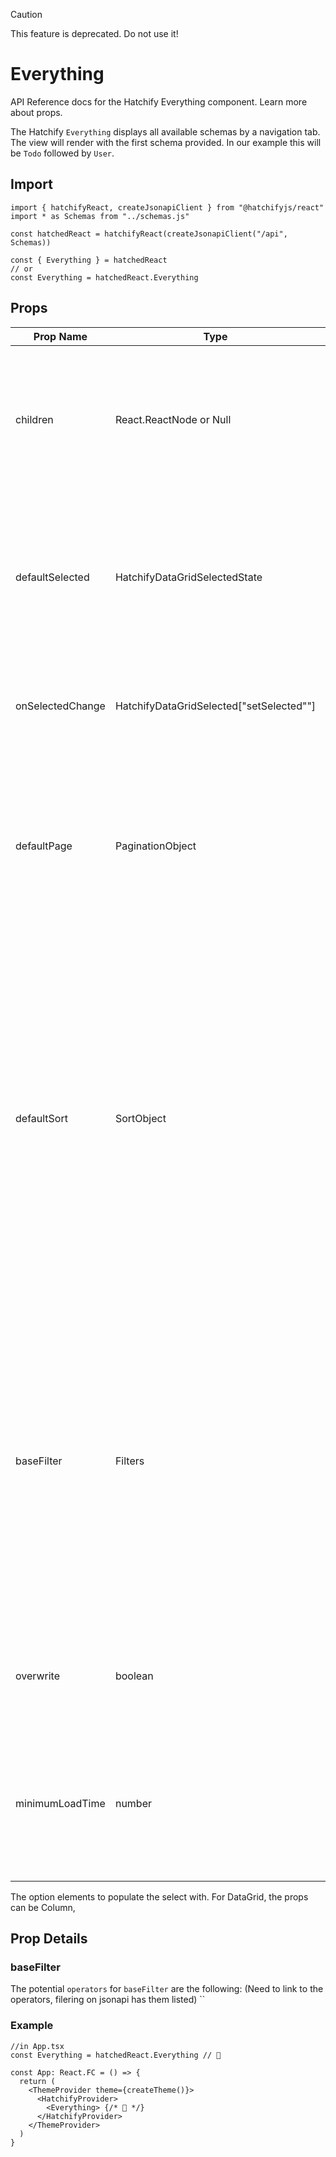 > [!CAUTION]
> This feature is deprecated. Do not use it!


# Everything

API Reference docs for the Hatchify Everything component. Learn more about props.

The Hatchify `Everything` displays all available schemas by a navigation tab. The view will render with the first schema provided. In our example this will be `Todo` followed by `User`.

## Import

```tsx
import { hatchifyReact, createJsonapiClient } from "@hatchifyjs/react"
import * as Schemas from "../schemas.js"

const hatchedReact = hatchifyReact(createJsonapiClient("/api", Schemas))

const { Everything } = hatchedReact
// or
const Everything = hatchedReact.Everything
```

## Props

| Prop Name        | Type                                     | Default | Description                                                                                                                                                                                                                                                                                     |
| ---------------- | ---------------------------------------- | ------- | ----------------------------------------------------------------------------------------------------------------------------------------------------------------------------------------------------------------------------------------------------------------------------------------------- |
| children         | React.ReactNode or Null                  | -       | While `DataGrid` can contain no children, typically we'll use hatchify's `Column` or `EmptyList` as children for this component.                                                                                                                                                                |
| defaultSelected  | HatchifyDataGridSelectedState            | -       | This is the current state of column selection. To maintain it on the level this component is rendered pass the 'selected' state here.                                                                                                                                                           |
| onSelectedChange | HatchifyDataGridSelected["setSelected""] | -       | Pass the set function in order to update the current state into his prop.                                                                                                                                                                                                                       |
| defaultPage      | PaginationObject                         | -       | This object accepts a `number` and `size` variable. `number` is the page of information the `DataGrid` will start on. `size` is the number of rows shown on each page.                                                                                                                          |
| defaultSort      | SortObject                               | -       | This object accepts a `direction` and `sortBy` variable. `direction` can be either `asc` for ascending order, or `desc` for descending order. `sortBy` accepts the the key of any of the `DataGrid` columns, such as 'Name' or 'dueDate'. If given a non-matching key no records will be found. |
| baseFilter       | Filters                                  | -       | This object accepts a variety of different Filter shapes. One being an array of objects, a `FilterArray`, that contains a `field`, the column to filter, the `operator`, to determine the type of filter, and `value` is the the value we're comparing column data against for filtering.       |
| overwrite        | boolean                                  | -       | If `true` only provided `Column` children will render rather than the `DataGrid`.                                                                                                                                                                                                               |
| minimumLoadTime  | number                                   | -       | Set a minimum load time it takes for the prop to render. For some views a fast load time may appear to flicker too much                                                                                                                                                                         |

The option elements to populate the select with. For DataGrid, the props can be Column,

## Prop Details

### baseFilter

The potential `operators` for `baseFilter` are the following:
(Need to link to the operators, filering on jsonapi has them listed)
``

### Example

```tsx
//in App.tsx
const Everything = hatchedReact.Everything // 👀

const App: React.FC = () => {
  return (
    <ThemeProvider theme={createTheme()}>
      <HatchifyProvider>
        <Everything> {/* 👀 */}
      </HatchifyProvider>
    </ThemeProvider>
  )
}
```
